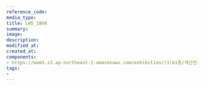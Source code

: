 ```yaml
---
reference_code:
media_type:
title: LHS_1866
summary:
image:
description:
modified_at:
created_at:
components:
- https://wwm3.s3.ap-northeast-2.amazonaws.com/exhibition/(1)b1층/계단전시(호소의벽)/LHS_1866.jpg
tags:
-
---
```


